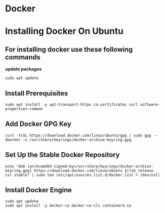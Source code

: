# Docker
# Installing Docker On Ubuntu #
## For installing docker use these following commands ##

**update packages**
```
sudo apt update 
```
## Install Prerequisites ##
```
sudo apt install -y apt-transport-https ca-certificates curl software-properties-common
```
## Add Docker GPG Key
```
curl -fsSL https://download.docker.com/linux/ubuntu/gpg | sudo gpg --dearmor -o /usr/share/keyrings/docker-archive-keyring.gpg
```
## Set Up the Stable Docker Repository
```
echo "deb [arch=amd64 signed-by=/usr/share/keyrings/docker-archive-keyring.gpg] https://download.docker.com/linux/ubuntu $(lsb_release -cs) stable" | sudo tee /etc/apt/sources.list.d/docker.list > /dev/null
```
## Install Docker Engine
```
sudo apt update
sudo apt install -y docker-ce docker-ce-cli containerd.io
```
